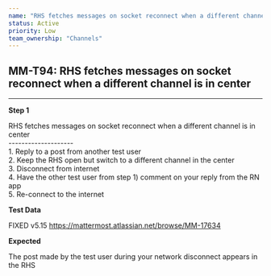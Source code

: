 ```yaml
---
name: "RHS fetches messages on socket reconnect when a different channel is in center"
status: Active
priority: Low
team_ownership: "Channels"
---
```


## MM-T94: RHS fetches messages on socket reconnect when a different channel is in center

---

**Step 1**

RHS fetches messages on socket reconnect when a different channel is in center\
\--------------------\
1\. Reply to a post from another test user\
2\. Keep the RHS open but switch to a different channel in the center\
3\. Disconnect from internet\
4\. Have the other test user from step 1) comment on your reply from the RN app\
5\. Re-connect to the internet

**Test Data**

FIXED v5.15 <https://mattermost.atlassian.net/browse/MM-17634>

**Expected**

The post made by the test user during your network disconnect appears in the RHS
